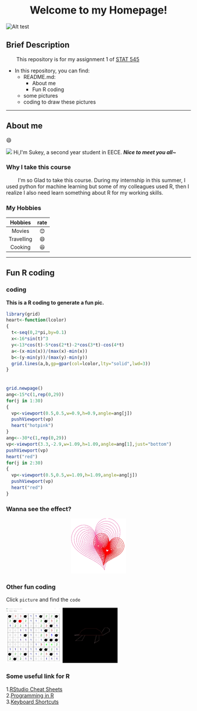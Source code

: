 

<div align=center><h1> Welcome to my Homepage!</h1></div>

![Alt test](http://wallpoper.com/images/00/43/82/36/cute-kitten_00438236.jpg)
## Brief Description 
&emsp;&emsp;This repository is for my assignment 1 of [STAT 545](http://stat545.com/Classroom/)
  
- In this repository, you can find:
  * README.md:
    + About me
    + Fun R coding
  * some pictures 
  * coding to draw these pictures
  
  
---
## About me
:smile:

![](http://qq.yh31.com/tp/zjbq/201809041638292333.gif)  Hi,I'm Sukey, a second year student in EECE. ***Nice to meet you all~***

### Why I take this course
<div style="text-align: left">  
&emsp;&emsp; I'm so Glad to take this course. During my internship in this summer, I used python for machine learning but some of my colleagues used R, then I realize I also need learn something about R for my working skills. 
</div>

### My Hobbies

|    **Hobbies**    |  **rate**  |
|:---:|:---:|
| Movies            | :blush:    |
| Travelling        | :smile:    |
| Cooking           | :laughing: |


---



## Fun R coding
### coding

**This is a R coding to generate a fun pic.**
```R
library(grid)
heart<-function(lcolor)
{
  t<-seq(0,2*pi,by=0.1)
  x<-16*sin(t)^3
  y<-13*cos(t)-5*cos(2*t)-2*cos(3*t)-cos(4*t)
  a<-(x-min(x))/(max(x)-min(x))
  b<-(y-min(y))/(max(y)-min(y))
  grid.lines(a,b,gp=gpar(col=lcolor,lty="solid",lwd=3))
}


grid.newpage()
ang<-15*c(1,rep(0,29))
for(j in 1:30)
{
  vp<-viewport(0.5,0.5,w=0.9,h=0.9,angle=ang[j])
  pushViewport(vp)
  heart("hotpink")
}
ang<--30*c(1,rep(0,29))
vp<-viewport(3.3,-2.9,w=1.09,h=1.09,angle=ang[1],just="bottom")
pushViewport(vp)
heart("red")
for(j in 2:30)
{
  vp<-viewport(0.5,0.5,w=1.09,h=1.09,angle=ang[j])
  pushViewport(vp)
  heart("red")
}
```
### Wanna see the effect?
<div align=center><img width="150" height="150" src="Rplot.jpeg"/></div>



### Other fun coding
Click `picture` and find the `code`   

[<img width="150" height="150" src="game.png">](https://github.com/STAT545-UBC-students/hw01-Sukeysun/blob/master/funcode.R) 
[<img width="150" height="150" src="turtle.jpeg">](https://github.com/STAT545-UBC-students/hw01-Sukeysun/blob/master/funcode.R)



### Some useful link for R
1.[RStudio Cheat Sheets](https://www.rstudio.com/resources/cheatsheets/)  
2.[Programming in R](http://manuals.bioinformatics.ucr.edu/home/programming-in-r)  
3.[Keyboard Shortcuts](https://support.rstudio.com/hc/en-us/articles/200711853-Keyboard-Shortcuts)  



